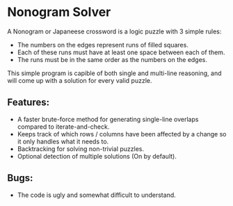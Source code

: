 # Nonogram Solver
A Nonogram or Japaneese crossword is a logic puzzle with 3 simple rules:
- The numbers on the edges represent runs of filled squares.
- Each of these runs must have at least one space between each of them.
- The runs must be in the same order as the numbers on the edges.
<p>
This simple program is capible of both single and multi-line reasoning, and will come up with a solution for every valid puzzle.

## Features:
- A faster brute-force method for generating single-line overlaps compared to iterate-and-check.
- Keeps track of which rows / columns have been affected by a change so it only handles what it needs to.
- Backtracking for solving non-trivial puzzles.
- Optional detection of multiple solutions (On by default).
## Bugs:
- The code is ugly and somewhat difficult to understand.
